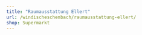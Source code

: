 ```yaml
---
title: "Raumausstattung Ellert"
url: /windischeschenbach/raumausstattung-ellert/
shop: Supermarkt
---
```

